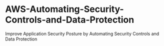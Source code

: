 # AWS-Automating-Security-Controls-and-Data-Protection
Improve Application Security Posture by Automating Security Controls and Data Protection
